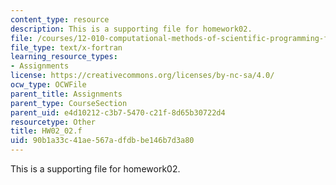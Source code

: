 ```yaml
---
content_type: resource
description: This is a supporting file for homework02.
file: /courses/12-010-computational-methods-of-scientific-programming-fall-2011/90b1a33c41ae567adfdbbe146b7d3a80_HW02_02.f
file_type: text/x-fortran
learning_resource_types:
- Assignments
license: https://creativecommons.org/licenses/by-nc-sa/4.0/
ocw_type: OCWFile
parent_title: Assignments
parent_type: CourseSection
parent_uid: e4d10212-c3b7-5470-c21f-8d65b30722d4
resourcetype: Other
title: HW02_02.f
uid: 90b1a33c-41ae-567a-dfdb-be146b7d3a80
---
```

This is a supporting file for homework02.